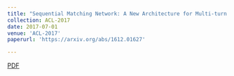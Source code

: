 ```yaml
---
title: "Sequential Matching Network: A New Architecture for Multi-turn Response Selection in Retrieval-based Chatbots."
collection: ACL-2017
date: 2017-07-01
venue: 'ACL-2017'
paperurl: 'https://arxiv.org/abs/1612.01627'

---
```

[PDF](https://arxiv.org/abs/1612.01627)

